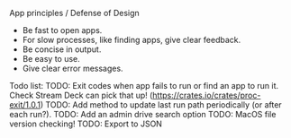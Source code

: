 App principles / Defense of Design
- Be fast to open apps.
- For slow processes, like finding apps, give clear feedback.
- Be concise in output.
- Be easy to use.
- Give clear error messages.

Todo list:
TODO: Exit codes when app fails to run or find an app to run it. Check Stream Deck can pick that up! (https://crates.io/crates/proc-exit/1.0.1)
TODO: Add method to update last run path periodically (or after each run?).
TODO: Add an admin drive search option
TODO: MacOS file version checking!
TODO: Export to JSON
